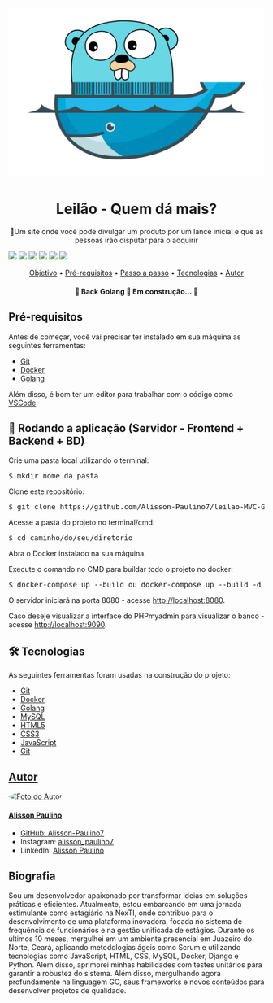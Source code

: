 <h1 align="center">
  <img alt="#" title="#MeuprojetoGoDocker" src="./app/templates/images/golang.png" width="500px"/>
</h1>

<h1 align="center">
  Leilão - Quem dá mais?
</h1>
<p align="center">🚀Um site onde você pode divulgar um produto por um lance inicial e que as pessoas irão disputar para o adquirir</p>

<p>
<img src="https://img.shields.io/static/v1?label=Golang&message=1.21.4&color=00ADD8&style=flat&logo=go"/>
<img src="https://img.shields.io/static/v1?label=Docker&message=24.0.6&color=2496ED&style=flat&logo=docker"/>
<img src="https://img.shields.io/static/v1?label=MySQL&message=8.0.31&color=4479A1&style=flat&logo=mysql"/>
<img src="https://img.shields.io/badge/Javascript-F7DF1E?logo=javascript">
<img src="https://img.shields.io/badge/HTML-E34F26?logo=html5">
<img src="https://img.shields.io/badge/CSS-1572B6?logo=css3">
</p>


<p align="center">
 <a href="#objetivo">Objetivo</a> •
 <a href="#requisitos">Pré-requisitos</a> • 
 <a href="#passos">Passo a passo</a> • 
 <a href="#tecnologias">Tecnologias</a> • 
 <a href="#autor">Autor</a>
</p>

<h4 align="center"> 
	🚧  Back Golang 🚀 Em construção...  🚧
</h4>

<!-- Pré-requisitos -->
<h2>Pré-requisitos</h2>

<p>Antes de começar, você vai precisar ter instalado em sua máquina as seguintes ferramentas:</p>
<ul>
  <li><a href="https://git-scm.com" target="_blank">Git</a></li>
  <li><a href="https://www.docker.com" target="_blank">Docker</a></li>
  <li><a href="https://go.dev/dl/" target="_blank">Golang</a></li>
</ul>
<p>Além disso, é bom ter um editor para trabalhar com o código como <a href="https://code.visualstudio.com" target="_blank">VSCode</a>.</p>

<!-- Rodando a aplicação (Servidor - Frontend + Backend + BD) -->
<h2>🎲 Rodando a aplicação (Servidor - Frontend + Backend + BD)</h2>

<p>Crie uma pasta local utilizando o terminal:</p>
<pre>$ mkdir nome_da_pasta</pre>

<p>Clone este repositório:</p>
<pre>$ git clone https://github.com/Alisson-Paulino7/leilao-MVC-Golang.git</pre>

<p>Acesse a pasta do projeto no terminal/cmd:</p>
<pre>$ cd caminho/do/seu/diretorio</pre>

<p>Abra o Docker instalado na sua máquina.</p>

<p>Execute o comando no CMD para buildar todo o projeto no docker:</p>
<pre>$ docker-compose up --build ou docker-compose up --build -d</pre>

<p>O servidor iniciará na porta 8080 - acesse <a href="http://localhost:8080" target="_blank">http://localhost:8080</a>.</p>
<p>Caso deseje visualizar a interface do PHPmyadmin para visualizar o banco - acesse <a href="http://localhost:9090" target="_blank">http://localhost:9090</a>.</p>

<h2>🛠 Tecnologias</h2>

<p>As seguintes ferramentas foram usadas na construção do projeto:</p>

<ul>
  <li><a href="https://git-scm.com" target="_blank">Git</a></li>
  <li><a href="https://www.docker.com" target="_blank">Docker</a></li>
  <li><a href="https://go.dev/dl/" target="_blank">Golang</a></li>
  <li><a href="https://www.mysql.com" target="_blank">MySQL<a/></li>
  <li><a href="#">HTML5</li>
  <li><a href="#">CSS3</li>
  <li><a href="#">JavaScript</li>
  <li><a href="#">Git</li>
</ul>

<h2>Autor</h2>

<img style="width: 170px; height: 170px; border-radius: 50%;" src="https://github.com/Alisson-Paulino7.png" alt="Foto do Autor">
<h4><strong>Alisson Paulino</strong></h4>
<ul>
    <li>GitHub: <a href="https://github.com/Alisson-Paulino7">Alisson-Paulino7</a></li>
    <li>Instagram: <a href="https://www.instagram.com/alisson_paulino7/">alisson_paulino7</a></li>
    <li>LinkedIn: <a href="https://www.linkedin.com/in/alisson-paulino-3b903727a/">Alisson Paulino</a></li>
</ul>

<h2>Biografia</h2>

<p style="font-color:#16A5F3;">Sou um desenvolvedor apaixonado por transformar ideias em soluções práticas e eficientes. Atualmente, estou embarcando em uma jornada estimulante como estagiário na NexTI, onde contribuo para o desenvolvimento de uma plataforma inovadora, focada no sistema de frequência de funcionários e na gestão unificada de estágios. Durante os últimos 10 meses, mergulhei em um ambiente presencial em Juazeiro do Norte, Ceará, aplicando metodologias ágeis como Scrum e utilizando tecnologias como JavaScript, HTML, CSS, MySQL, Docker, Django e Python. Além disso, aprimorei minhas habilidades com testes unitários para garantir a robustez do sistema. Além disso, mergulhando agora profundamente na linguagem GO, seus frameworks e novos conteúdos para desenvolver projetos de qualidade.
</p>
